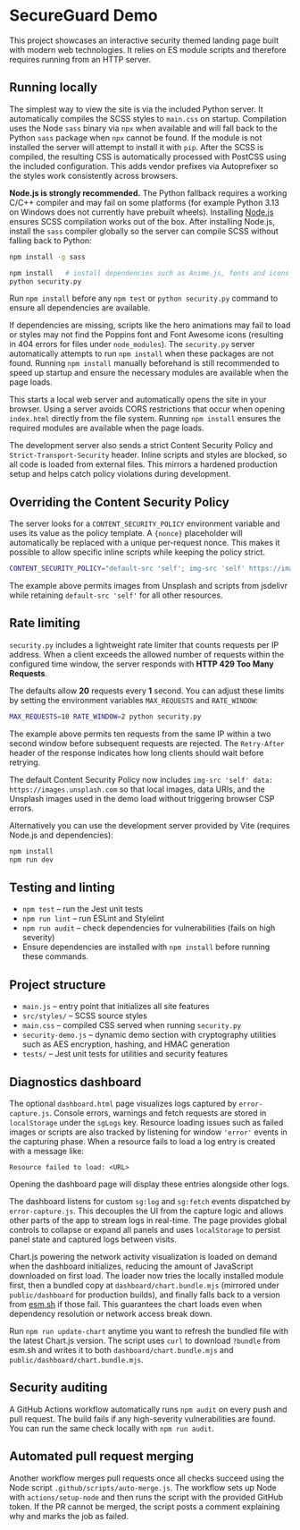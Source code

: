 # SecureGuard Demo

This project showcases an interactive security themed landing page built with modern web technologies. It relies on ES module scripts and therefore requires running from an HTTP server.

## Running locally

The simplest way to view the site is via the included Python server.
It automatically compiles the SCSS styles to `main.css` on startup.
Compilation uses the Node `sass` binary via `npx` when available and will
fall back to the Python `sass` package when `npx` cannot be found. If the module
is not installed the server will attempt to install it with `pip`.
After the SCSS is compiled, the resulting CSS is automatically processed
with PostCSS using the included configuration. This adds vendor prefixes via
Autoprefixer so the styles work consistently across browsers.

**Node.js is strongly recommended.** The Python fallback requires a working C/C++
compiler and may fail on some platforms (for example Python 3.13 on Windows does
not currently have prebuilt wheels). Installing [Node.js](https://nodejs.org)
ensures SCSS compilation works out of the box. After installing Node.js,
install the `sass` compiler globally so the server can compile SCSS without
falling back to Python:

```bash
npm install -g sass
```

```bash
npm install   # install dependencies such as Anime.js, fonts and icons
python security.py
```

Run `npm install` before any `npm test` or `python security.py` command to
ensure all dependencies are available.

If dependencies are missing, scripts like the hero animations may fail to load
or styles may not find the Poppins font and Font Awesome icons
(resulting in 404 errors for files under `node_modules`). The `security.py`
server automatically attempts to run `npm install` when these packages are not
found. Running `npm install` manually beforehand is still recommended to speed
up startup and ensure the necessary modules are available when the page loads.

This starts a local web server and automatically opens the site in your browser. Using a server avoids CORS restrictions that occur when opening `index.html` directly from the file system. Running `npm install` ensures the required modules are available when the page loads.

The development server also sends a strict Content Security Policy and
`Strict-Transport-Security` header. Inline scripts and styles are blocked, so
all code is loaded from external files. This mirrors a hardened production setup
and helps catch policy violations during development.

## Overriding the Content Security Policy

The server looks for a `CONTENT_SECURITY_POLICY` environment variable and uses
its value as the policy template. A `{nonce}` placeholder will automatically be
replaced with a unique per-request nonce. This makes it possible to allow
specific inline scripts while keeping the policy strict.

```bash
CONTENT_SECURITY_POLICY="default-src 'self'; img-src 'self' https://images.unsplash.com data:; script-src 'self' 'blob:' https://cdn.jsdelivr.net {nonce}; style-src 'self'" python security.py
```

The example above permits images from Unsplash and scripts from jsdelivr while
retaining `default-src 'self'` for all other resources.

## Rate limiting

`security.py` includes a lightweight rate limiter that counts requests per IP
address. When a client exceeds the allowed number of requests within the
configured time window, the server responds with **HTTP 429 Too Many Requests**.

The defaults allow **20** requests every **1** second. You can adjust these
limits by setting the environment variables `MAX_REQUESTS` and `RATE_WINDOW`:

```bash
MAX_REQUESTS=10 RATE_WINDOW=2 python security.py
```

The example above permits ten requests from the same IP within a two second
window before subsequent requests are rejected. The `Retry-After` header of the
response indicates how long clients should wait before retrying.

The default Content Security Policy now includes `img-src 'self' data: https://images.unsplash.com` so that
local images, data URIs, and the Unsplash images used in the demo load without triggering browser CSP errors.

Alternatively you can use the development server provided by Vite (requires Node.js and dependencies):

```bash
npm install
npm run dev
```

## Testing and linting

- `npm test` – run the Jest unit tests
- `npm run lint` – run ESLint and Stylelint
- `npm run audit` – check dependencies for vulnerabilities (fails on high severity)
- Ensure dependencies are installed with `npm install` before running these commands.

## Project structure

- `main.js` – entry point that initializes all site features
- `src/styles/` – SCSS source styles
- `main.css` – compiled CSS served when running `security.py`
- `security-demo.js` – dynamic demo section with cryptography utilities such as
  AES encryption, hashing, and HMAC generation
- `tests/` – Jest unit tests for utilities and security features

## Diagnostics dashboard

The optional `dashboard.html` page visualizes logs captured by
`error-capture.js`. Console errors, warnings and fetch requests are stored in
`localStorage` under the `sgLogs` key. Resource loading issues such as failed
images or scripts are also tracked by listening for window `'error'` events in
the capturing phase. When a resource fails to load a log entry is created with a
message like:

```
Resource failed to load: <URL>
```

Opening the dashboard page will display these entries alongside other logs.

The dashboard listens for custom `sg:log` and `sg:fetch` events dispatched by
`error-capture.js`. This decouples the UI from the capture logic and allows
other parts of the app to stream logs in real-time. The page provides global
controls to collapse or expand all panels and uses `localStorage` to persist
panel state and captured logs between visits.

Chart.js powering the network activity visualization is loaded on demand when the dashboard initializes, reducing the amount of JavaScript downloaded on first load. The loader now tries the locally installed module first, then a bundled copy at `dashboard/chart.bundle.mjs` (mirrored under `public/dashboard` for production builds), and finally falls back to a version from [esm.sh](https://esm.sh/) if those fail. This guarantees the chart loads even when dependency resolution or network access break down.

Run `npm run update-chart` anytime you want to refresh the bundled file with the latest Chart.js version. The script uses `curl` to download `?bundle` from esm.sh and writes it to both `dashboard/chart.bundle.mjs` and `public/dashboard/chart.bundle.mjs`.



## Security auditing

A GitHub Actions workflow automatically runs `npm audit` on every push and pull request. The build fails if any high-severity vulnerabilities are found. You can run the same check locally with `npm run audit`.

## Automated pull request merging

Another workflow merges pull requests once all checks succeed using the Node script `.github/scripts/auto-merge.js`. The workflow sets up Node with `actions/setup-node` and then runs the script with the provided GitHub token. If the PR cannot be merged, the script posts a comment explaining why and marks the job as failed.

